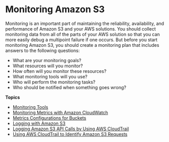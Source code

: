 # Monitoring Amazon S3<a name="monitoring-overview"></a>

Monitoring is an important part of maintaining the reliability, availability, and performance of Amazon S3 and your AWS solutions\. You should collect monitoring data from all of the parts of your AWS solution so that you can more easily debug a multipoint failure if one occurs\. But before you start monitoring Amazon S3, you should create a monitoring plan that includes answers to the following questions:
+ What are your monitoring goals?
+ What resources will you monitor?
+ How often will you monitor these resources?
+ What monitoring tools will you use?
+ Who will perform the monitoring tasks?
+ Who should be notified when something goes wrong?

**Topics**
+ [Monitoring Tools](monitoring-automated-manual.md)
+ [Monitoring Metrics with Amazon CloudWatch](cloudwatch-monitoring.md)
+ [Metrics Configurations for Buckets](metrics-configurations.md)
+ [Logging with Amazon S3](logging-with-S3.md)
+ [Logging Amazon S3 API Calls by Using AWS CloudTrail](cloudtrail-logging.md)
+ [Using AWS CloudTrail to Identify Amazon S3 Requests](cloudtrail-request-identification.md)
